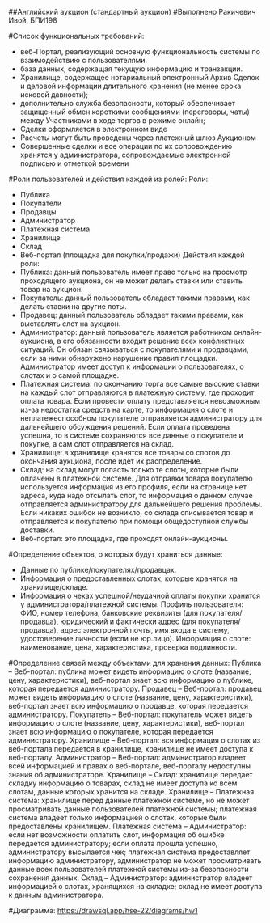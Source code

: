 ##Английский аукцион (стандартный аукцион)
#Выполнено Ракичевич Ивой, БПИ198

#Список функциональных требований:
- веб-Портал, реализующий	 основную функциональность системы по взаимодействию с пользователями. 
- база данных, содержащая текущую информацию и транзакции.
- Хранилище, содержащее нотариальный электронный Архив Сделок и деловой
информации длительного хранения (не менее срока исковой давности);
- дополнительно служба безопасности, который обеспечивает защищенный
обмен короткими сообщениями (переговоры, чаты) между Участниками в ходе
торгов в режиме онлайн;
- Сделки оформляется в электронном виде
- Расчеты могут быть проведены через платежный шлюз Аукционом
- Совершенные сделки и все операции по их сопровождению хранятся у администратора, сопровождаемые электронной подписью и отметкой
времени

#Роли пользователей и действия каждой из ролей:
Роли:
- Публика
- Покупатели
- Продавцы
- Администратор
- Платежная система
- Хранилище
- Склад
- Веб-портал (площадка для покупки/продажи)
	Действия каждой роли:
- Публика: данный пользователь имеет право только на просмотр проходящего аукциона, он не может делать ставки или ставить товар на аукцион. 
- Покупатель: данный пользователь обладает такими правами, как делать ставки на другие лоты. 
-  Продавец: данный пользователь обладает такими правами, как выставлять слот на аукцион.
- Администратор: данный пользователь является работником онлайн-аукциона, в его обязанности входит решение всех конфликтных ситуаций. Он обязан связываться с покупателями и продавцами, если за ними обнаружено нарушение правил площадки. Администратор имеет доступ к информации о пользователях, о слотах и о самой площадке. 
- Платежная система: по окончанию торга все самые высокие ставки на каждый слот отправляются в платежную систему, где проходит оплата товара. Если провести оплату представляется невозможным из-за недостатка средств на карте, то информация о слоте и неплатежеспособном покупателе отправляется администратору для дальнейшего обсуждения решений. Если оплата проведена успешна, то в системе сохраняются все данные о покупателе и покупке, а сам слот отправляется на склад. 
- Хранилище: в хранилище хранятся все товары со слотов до окончания аукциона, после идет их распределение. 
- Склад: на склад могут попасть только те слоты, которые были оплачены в платежной системе. Для отправки товара покупателю используется информация из его профиля, если на странице нет адреса, куда надо отсылать слот, то информация о данном случае отправляется администратору для дальнейшего решения проблемы. Если никаких ошибок не возникло, со склада списывается товар и отправляется к покупателю при помощи общедоступной службы доставки. 
- Веб-портал: это площадка, где проходят онлайн-аукционы. 

#Определение объектов, о которых будут храниться данные:
- Данные по публике/покупателях/продавцах.
- Информация о предоставленных слотах, которые хранятся на хранилище/складе.
- Информация о чеках успешной/неудачной оплаты покупки хранится у администратора/платежной системы. 
Профиль пользователя: ФИО, номер телефона, банковские реквизиты (для покупателя/продавца), юридический и фактически адрес (для покупателя/продавца), адрес электронной почты, имя входа в систему, удостоверение личности (если не юр.лицо).
Информация о слоте: наименование, цена, характеристика, проверка подлинности.

#Определение связей между объектами для хранения данных:
Публика – Веб-портал: публика может видеть информацию о слоте (название, цену, характеристики), веб-портал знает всю информацию о публике, которая передается администратору. 
Продавец – Веб-портал: продавец может видеть информацию о слоте (название, цену, характеристики), веб-портал знает всю информацию о продавце, которая передается администратору. 
Покупатель – Веб-портал: покупатель может видеть информацию о слоте (название, цену, характеристики), веб-портал знает всю информацию о покупателе, которая передается администратору. 
Хранилище – Веб-портал: вся информация о слотах из веб-портала передается в хранилище, хранилище не имеет доступа к веб-порталу.
Администратор – Веб-портал: администратор владеет всей информацией и правах о веб-портале, веб-порталу недоступны знания об администраторе. 
Хранилище – Склад: хранилище передает складку информацию о товарах, склад не имеет доступа ко всем слотам, данные которых хранится на складе.
Хранилище – Платежная система: хранилище перед данные платежной системе, но не может просматривать данные пользователей платежной системы; платежная система владеет только информацией о слотах, которые были предоставлены хранилищем. 
Платежная система – Администратор: если нет возможности оплатить слот, информация об ошибке передается администратору; если оплата прошла успешно, администратору высылается чек; платежная система предоставляет информацию администратору, администратор не может просматривать данные всех пользователей платежной системы из-за безопасности сохранения данных. 
Склад – Администратор: администратор владеет информацией о слотах, хранящихся на складке; склад не имеет доступа к данным администратора. 


#Диаграмма: 
https://drawsql.app/hse-22/diagrams/hw1
